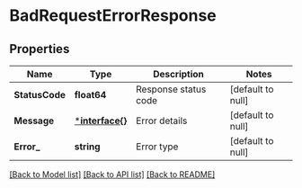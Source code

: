 # BadRequestErrorResponse

## Properties
Name | Type | Description | Notes
------------ | ------------- | ------------- | -------------
**StatusCode** | **float64** | Response status code | [default to null]
**Message** | [***interface{}**](interface{}.md) | Error details | [default to null]
**Error_** | **string** | Error type | [default to null]

[[Back to Model list]](../README.md#documentation-for-models) [[Back to API list]](../README.md#documentation-for-api-endpoints) [[Back to README]](../README.md)

